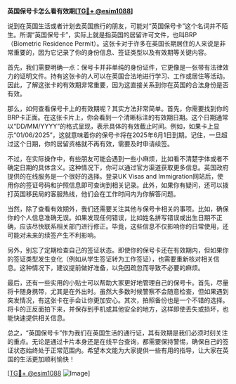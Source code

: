 **英国保号卡怎么看有效期[[TG💪+ @esim1088](https://t.me/s/esim1088)]**

说到在英国生活或者计划去英国旅行的朋友，可能对“英国保号卡”这个名词并不陌生。所谓“英国保号卡”，实际上就是指英国的居留许可文件，也叫BRP（Biometric Residence Permit）。这张卡对于许多在英国长期居住的人来说是非常重要的，因为它记录了你的身份信息、签证类型以及有效期等关键内容。

首先，我们需要明确一点：保号卡并非单纯的身份证件，它更像是一张带有法律效力的证明文件。持有这张卡的人可以在英国合法地进行学习、工作或居住等活动。因此，了解这张卡的有效期非常重要，因为这直接关系到你在英国的合法身份是否有效。

那么，如何查看保号卡上的有效期呢？其实方法非常简单。首先，你需要找到你的BRP卡正面。在这张卡片上，你会看到一个清晰标注的有效期日期。这个日期通常以“DD/MM/YYYY”的格式呈现，表示具体的有效截止时间。例如，如果卡上显示“01/06/2025”，这就意味着你的保号卡将在2025年6月1日到期。记住，一旦超过这个日期，你的居留资格就不再有效，需要及时申请续签。

不过，在实际操作中，有些朋友可能会遇到一些小麻烦，比如看不清楚字体或者不确定日期的具体含义。这种情况下，你可以通过官方渠道获取更多信息。英国政府提供的在线服务是一个很好的选择。登录UK Visas and Immigration网站后，使用你的签证号码和护照信息即可查询到相关记录。此外，如果你有疑问，还可以拨打英国移民局的客服热线，他们会在工作时间内为你解答问题。

当然，除了查看有效期外，我们还需要关注其他与保号卡相关的事项。比如，确保你的个人信息准确无误。如果发现任何错误，比如姓名拼写错误或出生日期不正确，应该尽快联系相关部门进行修正。毕竟，这些信息不仅影响你的日常使用，还可能对未来的续签产生不利影响。

另外，别忘了定期检查自己的签证状态。即使你的保号卡还在有效期内，但如果你的签证类型发生变化（例如从学生签证转为工作签证），也需要重新核对相关信息。这种情况下，建议提前做好准备，以免因疏忽而导致不必要的麻烦。

最后，还有一些实用的小贴士可以帮助大家更好地管理自己的保号卡。首先，尽量将卡随身携带，尤其是在外出时。虽然大多数时候警察不会随意检查，但如果遇到突发情况，有这张卡在手会让你更加安心。其次，拍照备份也是一个不错的选择。将卡的正反面拍下来，并保存到手机或其他安全的地方，这样即使丢失或损坏，也能快速提供相关信息。

总之，“英国保号卡”作为我们在英国生活的通行证，其有效期是我们必须时刻关注的重点。无论是通过卡片本身还是在线平台查询，都需要保持警惕，确保自己的签证状态始终处于正常范围内。希望本文能为大家提供一些有用的指导，让大家在英国的生活更加顺利愉快！

[[TG💪+ @esim1088](https://t.me/s/esim1088) ![Image](https://i.postimg.cc/4NQfJmqS/Snipaste-2025-05-13-00-14-12.png)]